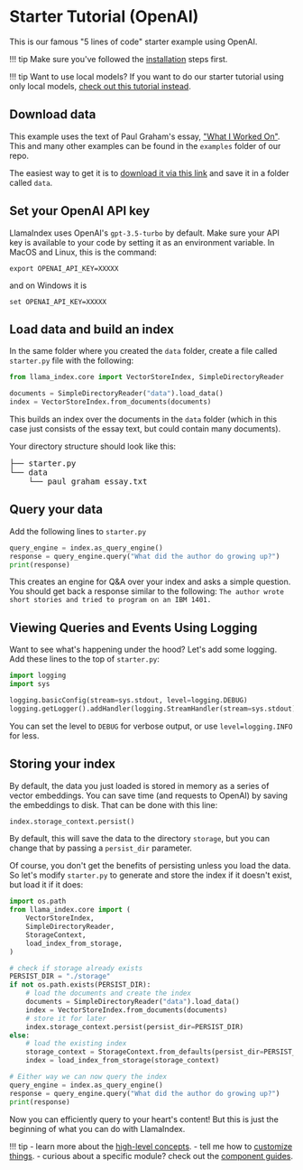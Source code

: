# Starter Tutorial (OpenAI)

This is our famous "5 lines of code" starter example using OpenAI.

!!! tip
    Make sure you've followed the [installation](installation.md) steps first.

!!! tip
    Want to use local models?
    If you want to do our starter tutorial using only local models, [check out this tutorial instead](starter_example_local.md).

## Download data

This example uses the text of Paul Graham's essay, ["What I Worked On"](http://paulgraham.com/worked.html). This and many other examples can be found in the `examples` folder of our repo.

The easiest way to get it is to [download it via this link](https://raw.githubusercontent.com/run-llama/llama_index/main/docs/docs/examples/data/paul_graham/paul_graham_essay.txt) and save it in a folder called `data`.

## Set your OpenAI API key

LlamaIndex uses OpenAI's `gpt-3.5-turbo` by default. Make sure your API key is available to your code by setting it as an environment variable. In MacOS and Linux, this is the command:

```
export OPENAI_API_KEY=XXXXX
```

and on Windows it is

```
set OPENAI_API_KEY=XXXXX
```

## Load data and build an index

In the same folder where you created the `data` folder, create a file called `starter.py` file with the following:

```python
from llama_index.core import VectorStoreIndex, SimpleDirectoryReader

documents = SimpleDirectoryReader("data").load_data()
index = VectorStoreIndex.from_documents(documents)
```

This builds an index over the documents in the `data` folder (which in this case just consists of the essay text, but could contain many documents).

Your directory structure should look like this:

<pre>
├── starter.py
└── data
    └── paul_graham_essay.txt
</pre>

## Query your data

Add the following lines to `starter.py`

```python
query_engine = index.as_query_engine()
response = query_engine.query("What did the author do growing up?")
print(response)
```

This creates an engine for Q&A over your index and asks a simple question. You should get back a response similar to the following: `The author wrote short stories and tried to program on an IBM 1401.`

## Viewing Queries and Events Using Logging

Want to see what's happening under the hood? Let's add some logging. Add these lines to the top of `starter.py`:

```python
import logging
import sys

logging.basicConfig(stream=sys.stdout, level=logging.DEBUG)
logging.getLogger().addHandler(logging.StreamHandler(stream=sys.stdout))
```

You can set the level to `DEBUG` for verbose output, or use `level=logging.INFO` for less.

## Storing your index

By default, the data you just loaded is stored in memory as a series of vector embeddings. You can save time (and requests to OpenAI) by saving the embeddings to disk. That can be done with this line:

```python
index.storage_context.persist()
```

By default, this will save the data to the directory `storage`, but you can change that by passing a `persist_dir` parameter.

Of course, you don't get the benefits of persisting unless you load the data. So let's modify `starter.py` to generate and store the index if it doesn't exist, but load it if it does:

```python
import os.path
from llama_index.core import (
    VectorStoreIndex,
    SimpleDirectoryReader,
    StorageContext,
    load_index_from_storage,
)

# check if storage already exists
PERSIST_DIR = "./storage"
if not os.path.exists(PERSIST_DIR):
    # load the documents and create the index
    documents = SimpleDirectoryReader("data").load_data()
    index = VectorStoreIndex.from_documents(documents)
    # store it for later
    index.storage_context.persist(persist_dir=PERSIST_DIR)
else:
    # load the existing index
    storage_context = StorageContext.from_defaults(persist_dir=PERSIST_DIR)
    index = load_index_from_storage(storage_context)

# Either way we can now query the index
query_engine = index.as_query_engine()
response = query_engine.query("What did the author do growing up?")
print(response)
```

Now you can efficiently query to your heart's content! But this is just the beginning of what you can do with LlamaIndex.

!!! tip
    - learn more about the [high-level concepts](./concepts.md). 
    - tell me how to [customize things](./customization.md). 
    - curious about a specific module? check out the [component guides](../module_guides/index.md).
